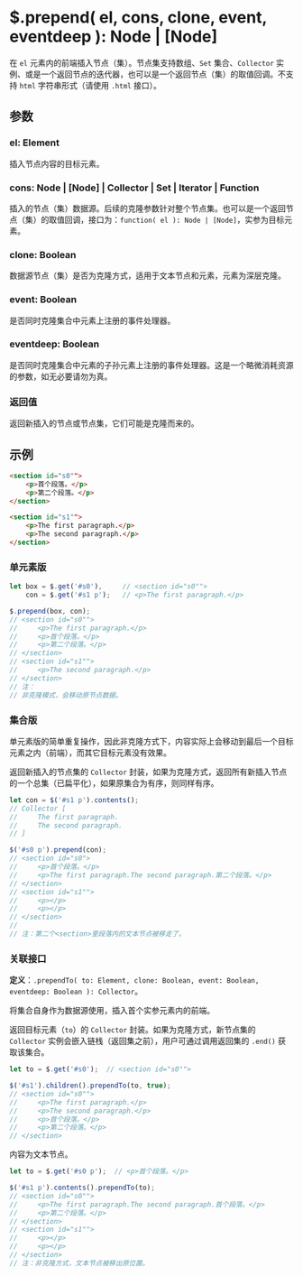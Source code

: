 # $.prepend( el, cons, clone, event, eventdeep ): Node | [Node]

在 `el` 元素内的前端插入节点（集）。节点集支持数组、`Set` 集合、`Collector` 实例、或是一个返回节点的迭代器，也可以是一个返回节点（集）的取值回调。不支持 `html` 字符串形式（请使用 `.html` 接口）。


## 参数

### el: Element

插入节点内容的目标元素。


### cons: Node | [Node] | Collector | Set | Iterator | Function

插入的节点（集）数据源。后续的克隆参数针对整个节点集。也可以是一个返回节点（集）的取值回调，接口为：`function( el ): Node | [Node]`，实参为目标元素。


### clone: Boolean

数据源节点（集）是否为克隆方式，适用于文本节点和元素，元素为深层克隆。


### event: Boolean

是否同时克隆集合中元素上注册的事件处理器。


### eventdeep: Boolean

是否同时克隆集合中元素的子孙元素上注册的事件处理器。这是一个略微消耗资源的参数，如无必要请勿为真。


### 返回值

返回新插入的节点或节点集，它们可能是克隆而来的。


## 示例

```html
<section id="s0"">
    <p>首个段落。</p>
    <p>第二个段落。</p>
</section>

<section id="s1"">
    <p>The first paragraph.</p>
    <p>The second paragraph.</p>
</section>
```


### 单元素版

```js
let box = $.get('#s0'),     // <section id="s0"">
    con = $.get('#s1 p');   // <p>The first paragraph.</p>

$.prepend(box, con);
// <section id="s0"">
//     <p>The first paragraph.</p>
//     <p>首个段落。</p>
//     <p>第二个段落。</p>
// </section>
// <section id="s1"">
//     <p>The second paragraph.</p>
// </section>
// 注：
// 非克隆模式，会移动原节点数据。
```


### 集合版

单元素版的简单重复操作，因此非克隆方式下，内容实际上会移动到最后一个目标元素之内（前端），而其它目标元素没有效果。

返回新插入的节点集的 `Collector` 封装，如果为克隆方式，返回所有新插入节点的一个总集（已扁平化），如果原集合为有序，则同样有序。

```js
let con = $('#s1 p').contents();
// Collector [
//     The first paragraph.
//     The second paragraph.
// ]

$('#s0 p').prepend(con);
// <section id="s0">
//     <p>首个段落。</p>
//     <p>The first paragraph.The second paragraph.第二个段落。</p>
// </section>
// <section id="s1"">
//     <p></p>
//     <p></p>
// </section>
//
// 注：第二个<section>里段落内的文本节点被移走了。
```


### 关联接口

**定义**：`.prependTo( to: Element, clone: Boolean, event: Boolean, eventdeep: Boolean ): Collector`。

将集合自身作为数据源使用，插入首个实参元素内的前端。

返回目标元素（`to`）的 `Collector` 封装。如果为克隆方式，新节点集的 `Collector` 实例会嵌入链栈（返回集之前），用户可通过调用返回集的 `.end()` 获取该集合。


```js
let to = $.get('#s0');  // <section id="s0"">

$('#s1').children().prependTo(to, true);
// <section id="s0"">
//     <p>The first paragraph.</p>
//     <p>The second paragraph.</p>
//     <p>首个段落。</p>
//     <p>第二个段落。</p>
// </section>
```

内容为文本节点。

```js
let to = $.get('#s0 p');  // <p>首个段落。</p>

$('#s1 p').contents().prependTo(to);
// <section id="s0"">
//     <p>The first paragraph.The second paragraph.首个段落。</p>
//     <p>第二个段落。</p>
// </section>
// <section id="s1"">
//     <p></p>
//     <p></p>
// </section>
// 注：非克隆方式，文本节点被移出原位置。
```
